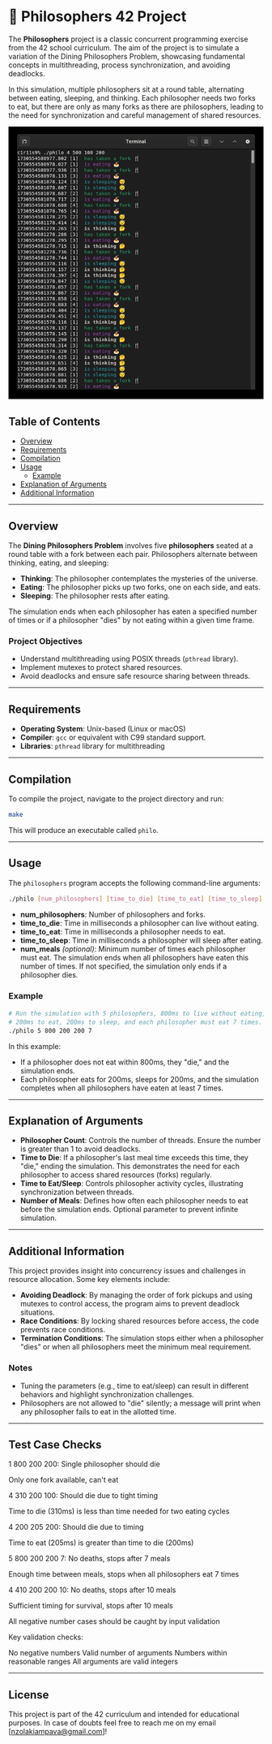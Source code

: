 
# 🧘 Philosophers 42 Project

The <b>Philosophers</b> project is a classic concurrent programming exercise from the 42 school curriculum. The aim of the project is to simulate a variation of the Dining Philosophers Problem, showcasing fundamental concepts in multithreading, process synchronization, and avoiding deadlocks.

In this simulation, multiple philosophers sit at a round table, alternating between eating, sleeping, and thinking. Each philosopher needs two forks to eat, but there are only as many forks as there are philosophers, leading to the need for synchronization and careful management of shared resources.

![It is an image](https://github.com/NzolaKiampava/philosophers/blob/main/image.png)

## Table of Contents
- [Overview](#overview)
- [Requirements](#requirements)
- [Compilation](#compilation)
- [Usage](#usage)
  - [Example](#example)
- [Explanation of Arguments](#explanation-of-arguments)
- [Additional Information](#additional-information)

---

## Overview

The <b>Dining Philosophers Problem</b> involves five <b>philosophers</b> seated at a round table with a fork between each pair. Philosophers alternate between thinking, eating, and sleeping:
- **Thinking**: The philosopher contemplates the mysteries of the universe.
- **Eating**: The philosopher picks up two forks, one on each side, and eats.
- **Sleeping**: The philosopher rests after eating.

The simulation ends when each philosopher has eaten a specified number of times or if a philosopher "dies" by not eating within a given time frame.

### Project Objectives
- Understand multithreading using POSIX threads (`pthread` library).
- Implement mutexes to protect shared resources.
- Avoid deadlocks and ensure safe resource sharing between threads.

---

## Requirements

- **Operating System**: Unix-based (Linux or macOS)
- **Compiler**: `gcc` or equivalent with C99 standard support.
- **Libraries**: `pthread` library for multithreading

---

## Compilation

To compile the project, navigate to the project directory and run:

```bash
make
```

This will produce an executable called `philo`.

---

## Usage

The `philosophers` program accepts the following command-line arguments:

```bash
./philo [num_philosophers] [time_to_die] [time_to_eat] [time_to_sleep] [num_meals]
```

- **num_philosophers**: Number of philosophers and forks.
- **time_to_die**: Time in milliseconds a philosopher can live without eating.
- **time_to_eat**: Time in milliseconds a philosopher needs to eat.
- **time_to_sleep**: Time in milliseconds a philosopher will sleep after eating.
- **num_meals** *(optional)*: Minimum number of times each philosopher must eat. The simulation ends when all philosophers have eaten this number of times. If not specified, the simulation only ends if a philosopher dies.

### Example

```bash
# Run the simulation with 5 philosophers, 800ms to live without eating,
# 200ms to eat, 200ms to sleep, and each philosopher must eat 7 times.
./philo 5 800 200 200 7
```

In this example:
- If a philosopher does not eat within 800ms, they "die," and the simulation ends.
- Each philosopher eats for 200ms, sleeps for 200ms, and the simulation completes when all philosophers have eaten at least 7 times.

---

## Explanation of Arguments

- **Philosopher Count**: Controls the number of threads. Ensure the number is greater than 1 to avoid deadlocks.
- **Time to Die**: If a philosopher's last meal time exceeds this time, they "die," ending the simulation. This demonstrates the need for each philosopher to access shared resources (forks) regularly.
- **Time to Eat/Sleep**: Controls philosopher activity cycles, illustrating synchronization between threads.
- **Number of Meals**: Defines how often each philosopher needs to eat before the simulation ends. Optional parameter to prevent infinite simulation.

---

## Additional Information

This project provides insight into concurrency issues and challenges in resource allocation. Some key elements include:

- **Avoiding Deadlock**: By managing the order of fork pickups and using mutexes to control access, the program aims to prevent deadlock situations.
- **Race Conditions**: By locking shared resources before access, the code prevents race conditions.
- **Termination Conditions**: The simulation stops either when a philosopher "dies" or when all philosophers meet the minimum meal requirement.

### Notes
- Tuning the parameters (e.g., time to eat/sleep) can result in different behaviors and highlight synchronization challenges.
- Philosophers are not allowed to "die" silently; a message will print when any philosopher fails to eat in the allotted time.

---

## Test Case Checks

1 800 200 200: Single philosopher should die

Only one fork available, can't eat


4 310 200 100: Should die due to tight timing

Time to die (310ms) is less than time needed for two eating cycles


4 200 205 200: Should die due to timing

Time to eat (205ms) is greater than time to die (200ms)


5 800 200 200 7: No deaths, stops after 7 meals

Enough time between meals, stops when all philosophers eat 7 times


4 410 200 200 10: No deaths, stops after 10 meals

Sufficient timing for survival, stops after 10 meals


All negative number cases should be caught by input validation

Key validation checks:

No negative numbers
Valid number of arguments
Numbers within reasonable ranges
All arguments are valid integers

---

## License

This project is part of the 42 curriculum and intended for educational purposes.
In case of doubts feel free to reach me on my email [nzolakiampava@gmail.com]! 
